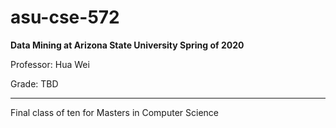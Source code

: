 # asu-cse-572
**Data Mining at Arizona State University Spring of 2020**

Professor: Hua Wei

Grade: TBD

---

Final class of ten for Masters in Computer Science
